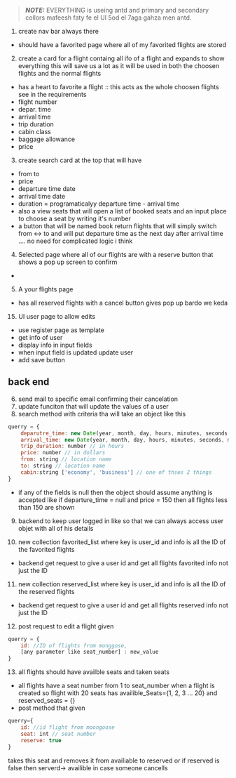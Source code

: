 > **_NOTE:_** EVERYTHING is useing antd and primary and secondary collors mafeesh faty fe el UI 5od el 7aga gahza men antd.


1. create nav bar always there 
* should have a favorited page where all of my favorited flights are stored
2. create a card for a flight containg all ifo of a flight and expands to show everything this will save us a lot as it will be used in both the choosen flights and the normal flights 
* has a heart to favorite a flight :: this acts as the whole choosen flights see in the requirements
* flight number
* depar. time
* arrival time 
* trip duration
* cabin class
* baggage allowance 
* price


3. create search card at the top that will have 
* from to 
* price 
* departure time date
* arrival time date 
* duration = programaticalyy departure time - arrival time
* also a view seats that will open a list of booked seats and an input place to choose a seat by writing it's number
* a button that will be named book return flights that will simply switch from <-> to and will put departure time as the next day after arrival time .... no need for complicated logic i think 

4. Selected page where all of our flights are with a reserve button that shows a pop up screen to confirm
* 

5. A your flights page 
* has all reserved flights with a cancel button gives pop up bardo we keda

15. UI user page to allow edits
* use register page as template 
* get info of user
* display info in input fields
* when input field is updated update user 
* add save button

## back end


6. send mail to specific email confirming their cancelation
7. update funciton that will update the values of a user 
8. search method with criteria tha will take an object like this 

```js
querry = {
    deparutre_time: new Date(year, month, day, hours, minutes, seconds, milliseconds);
    arrival_time: new Date(year, month, day, hours, minutes, seconds, milliseconds);
    trip_duration: number // in hours
    price: number // in dollars 
    from: string // location name
    to: string // location name
    cabin:string ['economy', 'business'] // one of thses 2 things
}
```
* if any of the fields is null then the object should assume anything is accepted like if departure_time = null and price = 150 then all flights less than 150 are shown

9. backend to keep user logged in like so that we can always access user objet with all of his details

10. new collection favorited_list where key is user_id and info is all the ID of the favorited flights
* backend get request to give a user id and get all flights favorited info not just the ID
11. new collection reserved_list where key is user_id and info is all the ID of the reserved flights
* backend get request to give a user id and get all flights reserved info not just the ID

12. post request to edit a flight given 
```js
querry = {
    id: //ID of flights from monggose,
    [any parameter like seat_number] : new_value
}
```

13. all flights should have availble seats and taken seats 
* all flights have a seat number from 1 to seat_number when a flight is created so flight with 20 seats has availible_Seats={1, 2, 3 ... 20} and reserved_seats = {}
* post method that given 
```js
querry={
    id: //id flight from moongoose
    seat: int // seat number
    reserve: true
}
```
takes this seat and removes it from availiable to reserved or if reserved is false then serverd-> availible in case someone cancells

